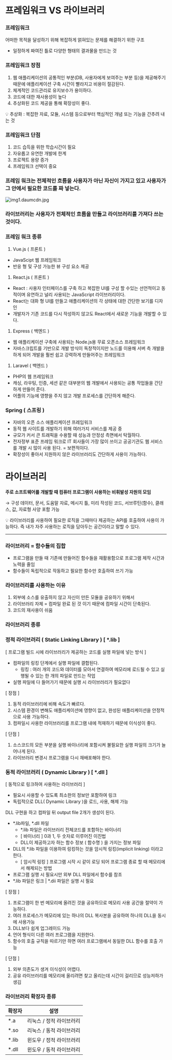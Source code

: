 # 프레임워크 VS 라이브러리

### 프레임워크

어떠한 목적을 달성하기 위해 복잡하게 얽혀있는 문제를 해결하기 위한 구조

- 일정하게 짜여진 틀로 다양한 형태의 결과물을 만드는 것

### 프레임워크 장점

1. 웹 애플리케이션의 공통적인 부분(DB, 사용자에게 보여주는 부분 등)을 제공해주기 때문에 애플리케이션 구축 시간이 빨라지고 비용이 절감된다.
2. 체계적인 코드관리로 유지보수가 용이하다.
3. 코드에 대한 재사용성이 높다
4. 추상화된 코드 제공을 통해 확장성이 좋다.

<aside> 💡 추상화 : 복잡한 자료, 모듈, 시스템 등으로부터 핵심적인 개념 또는 기능을 간추려 내는 것

</aside>

### 프레임워크 단점

1. 코드 습득을 위한 학습시간이 필요
2. 자유롭고 유연한 개발에 한계
3. 프로젝트 용량 증가
4. 프레임워크 선택이 중요

### 프레임 워크는 전체적인 흐름을 사용자가 아닌 자신이 가지고 있고 사용자가 그 안에서 필요한 코드를 짜 넣는다.

![img1.daumcdn.jpg](https://s3-us-west-2.amazonaws.com/secure.notion-static.com/35bfaabb-56c7-485a-9bfa-ab4c25329665/img1.daumcdn.jpg)

### 라이브러리는 사용자가 전체적인 흐름을 만들고 라이브러리를 가져다 쓰는 것이다.

### 프레임 워크 종류

1. Vue.js ( 프론트 )

- JavaScipt 웹 프레임워크
- 반응 형 및 구성 가능한 뷰 구성 요소 제공

1. React.js ( 프론트 )

- React : 사용자 인터페이스를 구축 하고 복잡한 UI를 구성 할 수있는 선언적이고 동적이며 유연하고 널리 사용되는 JavaScript 라이브러리이다.
- React는 대화 형 UI를 만들고 애플리케이션의 각 상태에 대한 간단한 보기를 디자인
- 개발자가 기존 코드를 다시 작성하지 않고도 React에서 새로운 기능을 개발할 수 있다.

1. Express ( 백엔드 )

- 웹 애플리케이션 구축에 사용되는 Node.js용 무료 오픈소스 프레임워크
- 자바스크립트를 기반으로 개발 방식이 독창적이지만 노드를 이용해 서버 측 개발을 하게 되어 개발을 훨씬 쉽고 강력하게 만들어주는 프레임워크

1. Laravel ( 백엔드  )

- PHP의 웹 프레임워크
- 캐싱, 라우팅, 인증, 세션 같은 대부분의 웹 개발에서 사용되는 공통 작업들을 간단하게 만들어 준다.
- 어플의 기능에 영향을 주지 않고 개발 프로세스를 간단하게 해준다.

### Spring ( 스프링 )

- 자바의 오픈 소스 애플리케이션 프레임워크
- 동적 웹 사이트를 개발하기 위해 여러가지 서비스를 제공 중
- 규모가 커서 큰 트래픽을 수용할 때 성능과 안정성 측면에서 탁월하다.
- 전자정부 표준 프레임 워크로 IT 회사들이 가장 많이 쓰이고 공공기관도 웹 서비스를 개발 시 많이 사용 된다. = 보편적이다.
- 확장성이 좋아서 지원하지 않은 라이브러리도 간단하게 사용이 가능하다.

# 라이브러리

**주로 소프트웨어를 개발할 때 컴퓨터 프로그램이 사용하는 비휘발성 자원의 모임**

→ 구성 데이터,  문서, 도움말 자료, 메시지 틀, 미리 작성된 코드, 서브루틴(함수), 클래스, 값, 자료형 사양 포함 가능

<aside> 💡 라이브러리를 사용하여 필요한 로직을 그때마다 제공하는 API를 호출하여 사용이 가능하다. 즉 내가 자주 사용하는 로직을 담아두는 공간이라고 말할 수 있다.

</aside>

------

### 라이브러리 = 함수들의 집합

- 프로그램을 만들 때 기존에 만들어진 함수들을 재활용함으로 프로그램 제작 시간과 노력을 줄임
- 함수들이 독립적으로 작동하고 필요한 함수만 호출하여 쓰기 가능

### 라이브러리를 사용하는 이유

1. 외부에 소스를 유출하지 않고 자신이 만든 모듈을 공유하기 위해서
2. 라이브러리 자체 = 컴파일 완료 된 것 이기 때문에 컴파일 시간이 단축된다.
3. 코드의 재사용이 쉬움

### 라이브러리 종류

### 정적 라이브러리 ( Static Linking Library ) [ *.lib ]

[ 프로그램 빌드 시에 라이브러리가 제공하는 코드를 실행 파일에 넣는 방식 ]

- 컴파일의 링킹 단계에서 실행 파일에 결합된다.
  - 링킹 : 여러 개의 코드와 데이터를 모아서 연결하여 메모리에 로드될 수 있고 실행될 수 있는 한 개의 파일로 만드는 작업
- 실행 파일에 다 들어가기 때문에 실행 시 라이브러리가 필요없다

[ 장점 ]

1. 동적 라이브러리에 비해 속도가 빠르다.
2. 시스템 환경이 변해도 애플리케이션에 영향이 없고, 완성된 애플리케이션을 안정적으로 사용 가능하다.
3. 컴파일시 사용한 라이브러리를 프로그램 내에 적재하기 때문에 이식성이 좋다.

[ 단점 ]

1. 소스코드의 모든 부분을 실행 바이너리에 포함시켜 불필요한 실행 파일의 크기가 늘어나게 된다.
2. 라이브러리 변경시 프로그램을 다시 재배포해야 한다.

### 동적 라이브러리 ( Dynamic Library ) [ *.dll ]

[ 동적으로 링크하여 사용하는 라이브러리 ]

- 필요시 사용할 수 있도록 최소한의 정보만 포함하여 링크
- 독립적으로 DLL( Dynamic Library )을 로드, 사용, 해제 가능

DLL 구현을 하고 컴파일 뒤 output file 2개가 생성이 된다.

- *.lib파일, *.dll 파일
  - *.lib 파일은 라이브러리 전체코드를 포함하는 바이너리
  - [ 바이너리 ] 0과 1, 두 숫자로 이루어진 이진법
  - DLL이 제공하고자 하는 함수 정보 ( 함수명 ) 을 가지는 정보 파일
- DLL의 *.lib 파일을 이용하여 링킹하는 것을 암시적 링킹(implicit linking) 이라고 한다.
  - [ 암시적 링킹 ] 프로그램 시작 시 같이 로딩 되어 프로그램 종료 할 때 메모리에서 해제되는 방법
- 프로그램 실행 시 필요시만 외부 DLL 파일에서 함수를 참조
- *.lib 파일은 링크 |  *.dii 파일은 실행 시 필요

[ 장점 ]

1. 프로그램이 한 번 메모리에 올려진 것을 공유하므로 메모리 사용 공간을 절약이 가능하다.
2. 여러 프로세스가 메모리에 있는 하나의  DLL 복사본을 공유하여 하나의 DLL을 동시에 사용가능
3. DLL보다 쉽게 업그레이드 가능
4. 언어 형식이 다른 여러 프로그램을 지원한다.
5. 함수의 호출 규칙을 따르기만 하면 여러 프로그램에서 동일한 DLL 함수를 호출 가능

[ 단점 ]

1. 외부 의존도가 생겨 이식성이 어렵다.
2. 공유 라이브러리를 메모리에 올리려면 찾고 올리는데 시간이 걸리므로 성능저하가 생김

### 라이브러리 확장자 종류

| 확장자 | 설명                      |
| ------ | ------------------------- |
| *.a    | 리눅스 / 정적 라이브러리  |
| *.so   | 리눅스 /  동적 라이브러리 |
| *.lib  | 윈도우 / 정적 라이브러리  |
| *.dll  | 윈도우 / 동적 라이브러리  |

